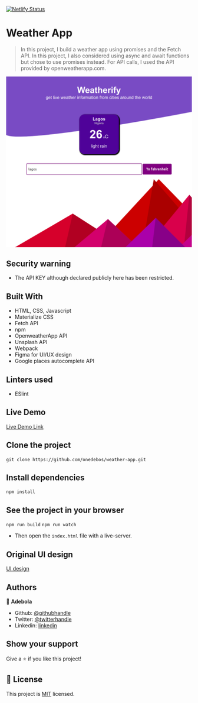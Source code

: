 [![Netlify Status](https://api.netlify.com/api/v1/badges/bab47221-46d8-4847-8b22-809a9e266a20/deploy-status)](https://app.netlify.com/sites/sleepy-wing-03ddf5/deploys)

# Weather App

> In this project, I build a weather app using promises and the Fetch API. In this project, I also considered using async and await functions but chose to use promises instead. For API calls, I used the API provided by openweatherapp.com.

![screenshot](./Screenshot.png)

## Security warning

- The API KEY although declared publicly here has been restricted.

## Built With

- HTML, CSS, Javascript
- Materialize CSS
- Fetch API
- npm
- OpenweatherApp API
- Unsplash API
- Webpack
- Figma for UI/UX design
- Google places autocomplete API

## Linters used

- ESlint

## Live Demo

[Live Demo Link](https://kind-carson-bb3068.netlify.com/)

## Clone the project

```
git clone https://github.com/onedebos/weather-app.git
```

## Install dependencies

```
npm install
```

## See the project in your browser

`npm run build`
`npm run watch`

- Then open the `index.html` file with a live-server.

## Original UI design

[UI design](https://github.com/onedebos/Designs/blob/master/Weatherify.png)

## Authors

👤 **Adebola**

- Github: [@githubhandle](https://github.com/onedebos)
- Twitter: [@twitterhandle](https://twitter.com/debosthefirst)
- Linkedin: [linkedin](https://www.linkedin.com/in/adebola-niran/)

## Show your support

Give a ⭐️ if you like this project!

## 📝 License

This project is [MIT](lic.url) licensed.

